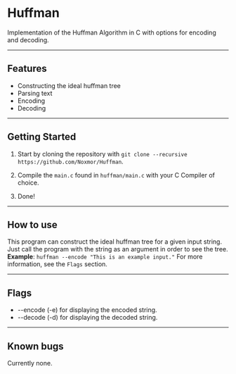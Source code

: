 # Huffman
Implementation of the Huffman Algorithm in C with options for encoding and decoding.

***

## Features

* Constructing the ideal huffman tree
* Parsing text
* Encoding
* Decoding

***

## Getting Started
1. Start by cloning the repository with `git clone --recursive https://github.com/Noxmor/Huffman`.

2. Compile the `main.c` found in `huffman/main.c` with your C Compiler of choice.

3. Done!

***

## How to use
This program can construct the ideal huffman tree for a given input string. Just call the program with the string as an argument in order to see the tree.
**Example**: `huffman --encode "This is an example input."`
For more information, see the `Flags` section.

***

## Flags
* --encode (-e) for displaying the encoded string.
* --decode (-d) for displaying the decoded string.

***

## Known bugs
Currently none.
